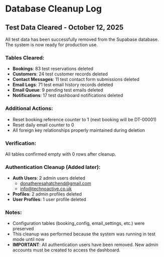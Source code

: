 # Database Cleanup Log

## Test Data Cleared - October 12, 2025

All test data has been successfully removed from the Supabase database. The system is now ready for production use.

### Tables Cleared:
- **Bookings**: 83 test reservations deleted
- **Customers**: 24 test customer records deleted
- **Contact Messages**: 11 test contact form submissions deleted
- **Email Logs**: 71 test email history records deleted
- **Email Queue**: 9 pending test emails deleted
- **Notifications**: 17 test dashboard notifications deleted

### Additional Actions:
- Reset booking reference counter to 1 (next booking will be DT-00001)
- Reset daily email counter to 0
- All foreign key relationships properly maintained during deletion

### Verification:
All tables confirmed empty with 0 rows after cleanup.

### Authentication Cleanup (Added later):
- **Auth Users**: 2 admin users deleted
  - donatheresahatchend@gmail.com
  - info@technoactive.co.uk
- **Profiles**: 2 admin profiles deleted
- **User Profiles**: 1 user profile deleted

### Notes:
- Configuration tables (booking_config, email_settings, etc.) were preserved
- This cleanup was performed because the system was running in test mode until now
- **IMPORTANT**: All authentication users have been removed. New admin accounts must be created to access the dashboard.
